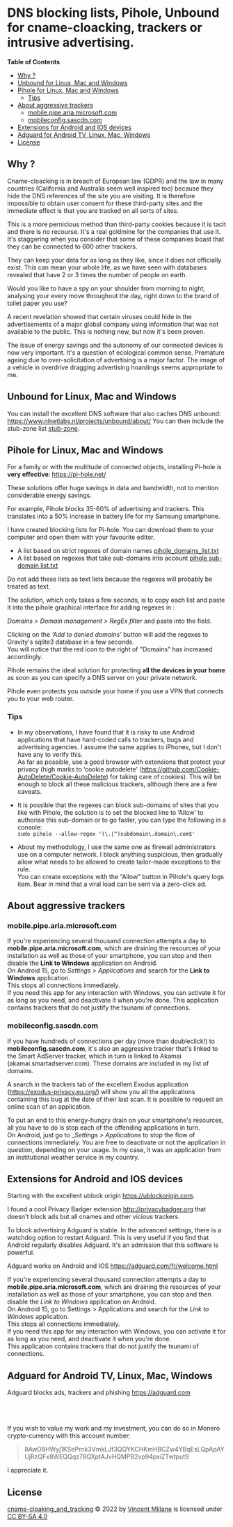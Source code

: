 # DNS blocking lists, Pihole, Unbound for cname-cloacking, trackers or intrusive advertising.

**Table of Contents**  

  - [Why ?](#why-)
  - [Unbound for Linux, Mac and Windows](#unbound-for-linux-mac-and-windows)
  - [Pihole for Linux, Mac and Windows](#pihole-for-linux-mac-and-windows)
    - [Tips](#tips)
  - [About aggressive trackers](#about-aggressive-trackers)
    - [mobile.pipe.aria.microsoft.com](#mobilepipeariamicrosoftcom)
    - [mobileconfig.sascdn.com](#mobileconfigsascdncom)
  - [Extensions for Android and IOS devices](#extensions-for-android-and-ios-devices)
  - [Adguard for Android TV, Linux, Mac, Windows](#adguard-for-android-tv-linux-mac-windows)
  - [License](#license)


## Why ?

Cname-cloacking is in breach of European law (GDPR) and the law in many countries (California and Australia seem well inspired too) because they hide the DNS references of the site you are visiting. It is therefore impossible to obtain user consent for these third-party sites and the immediate effect is that you are tracked on all sorts of sites.

This is a more pernicious method than third-party cookies because it is tacit and there is no recourse. It's a real goldmine for the companies that use it.
It's staggering when you consider that some of these companies boast that they can be connected to 600 other trackers.

They can keep your data for as long as they like, since it does not officially exist. This can mean your whole life, as we have seen with databases revealed that have 2 or 3 times the number of people on earth.

Would you like to have a spy on your shoulder from morning to night, analysing your every move throughout the day, right down to the brand of toilet paper you use?

A recent revelation showed that certain viruses could hide in the advertisements of a major global company using information that was not available to the public. This is nothing new, but now it's been proven.

The issue of energy savings and the autonomy of our connected devices is now very important. It's a question of ecological common sense. 
Premature ageing due to over-solicitation of advertising is a major factor. The image of a vehicle in overdrive dragging advertising hoardings seems appropriate to me.



## Unbound for Linux, Mac and Windows

You can install the excellent DNS software that also caches DNS unbound: https://www.nlnetlabs.nl/projects/unbound/about/
You can then include the stub-zone list [stub-zone](https://github.com/Vincent-Millane/cname-cloaking/blob/main/stub-zone).


## Pihole for Linux, Mac and Windows

For a family or with the multitude of connected objects, installing Pi-hole is **very effective**: https://pi-hole.net/

These solutions offer huge savings in data and bandwidth, not to mention considerable energy savings.

For example, Pihole blocks 35-60% of advertising and trackers. This translates into a 50% increase in battery life for my Samsung smartphone.

I have created blocking lists for Pi-hole. You can download them to your computer and open them with your favourite editor.

* A list based on strict regexes of domain names [pihole_domains_list.txt](https://github.com/Vincent-Millane/cname-cloaking/blob/main/pihole_domains_list.txt)
* A list based on regexes that take sub-domains into account [pihole sub-domain list.txt](https://github.com/Vincent-Millane/cname-cloaking/blob/main/pihole%20sub-domain%20list.txt)

Do not add these lists as text lists because the regexes will probably be treated as text.

The solution, which only takes a few seconds, is to copy each list and paste it into the pihole graphical interface for adding regexes in :

_Domains > Domain management > RegEx filter_
and paste into the field.

Clicking on the _‘Add to denied domains’_ button will add the regexes to Gravity's sqlite3 database in a few seconds.   
You will notice that the red icon to the right of "Domains" has increased accordingly.

Pihole remains the ideal solution for protecting **all the devices in your home** as soon as you can specify a DNS server on your private network. 

Pihole even protects you outside your home if you use a VPN that connects you to your web router.

### Tips

- In my observations, I have found that it is risky to use Android applications that have hard-coded calls to trackers, bugs and advertising agencies. I assume the same applies to iPhones, but I don't have any to verify this.  
As far as possible, use a good browser with extensions that protect your privacy (high marks to ‘cookie autodelete’ (https://github.com/Cookie-AutoDelete/Cookie-AutoDelete) for taking care of cookies). This will be enough to block all these malicious trackers, although there are a few caveats.

- It is possible that the regexes can block sub-domains of sites that you like with Pihole, the solution is to set the blocked line to ‘Allow’ to authorise this sub-domain or to go faster, you can type the following in a console:  
`sudo pihole --allow-regex '(\.|^)subdomain\.domain\.com$'`

- About my methodology, I use the same one as firewall administrators use on a computer network. 
I block anything suspicious, then gradually allow what needs to be allowed to create tailor-made exceptions to the rule.  
You can create exceptions with the “Allow” button in Pihole's query logs item.
Bear in mind that a viral load can be sent via a zero-click ad.

## About aggressive trackers ##

### mobile.pipe.aria.microsoft.com ###
If you're experiencing several thousand connection attempts a day to **mobile.pipe.aria.microsoft.com**, which are draining the resources of your installation as well as those of your smartphone, you can stop and then disable the **Link to Windows** application on Android.  
On Android 15, go to _Settings > Applications_ 
and search for the **Link to Windows** application.   
This stops all connections immediately.   
If you need this app for any interaction with Windows, you can activate it for as long as you need, and deactivate it when you're done. 
This application contains trackers that do not justify the tsunami of connections. 


### mobileconfig.sascdn.com ###
If you have hundreds of connections per day (more than doubleclick!) to **mobileconfig.sascdn.com**, it's also an aggressive tracker that's linked to the Smart AdServer tracker, which in turn is linked to Akamai (akamai.smartadserver.com). 
These domains are included in my list of domains. 

A search in the trackers tab of the excellent Exodus application (https://exodus-privacy.eu.org/) will show you all the applications containing this bug at the date of their last scan. It is possible to request an online scan of an application. 

To put an end to this energy-hungry drain on your smartphone's resources, all you have to do is stop each of the offending applications in turn.   
On Android, just go to __Settings > Applications_ 
to stop the flow of connections immediately. 
You are free to deactivate or not the application in question, depending on your usage.
In my case, it was an application from an institutional weather service in my country.



## Extensions for Android and IOS devices

Starting with the excellent ublock origin <https://ublockorigin.com>.

I found a cool Privacy Badger extension <http://privacybadger.org> that doesn't block ads but all cnames and other vicious trackers.

To block advertising Adguard is stable.
In the advanced settings, there is a watchdog option to restart Adguard. 
This is very useful if you find that Android regularly disables Adguard. It's an admission that this software is powerful.

Adguard works on Android and IOS <https://adguard.com/fr/welcome.html>

If you're experiencing several thousand connection attempts a day to **mobile.pipe.aria.microsoft.com**, which are draining the resources of your installation as well as those of your smartphone, you can stop and then disable the _Link to Windows_ application on Android.  
On Android 15, go to Settings > Applications 
and search for the _Link to Windows_ application.  
This stops all connections immediately.  
If you need this app for any interaction with Windows, you can activate it for as long as you need, and deactivate it when you're done.  
This application contains trackers that do not justify the tsunami of connections. 


## Adguard for Android TV, Linux, Mac, Windows

Adguard blocks ads, trackers and phishing 
<https://adguard.com>

\
\
\
If you wish to value my work and my investment, you can do so in Monero crypto-currency with this account number:

> 8AwD8HWyj1KSePrnk3VmkLJf3QQYKCHKmHBCZw4YBqEsLQpApAYUjRzQFx8WEQQqz78QXptAJvHQMPB2vp94pxiZTwtput9

I appreciate it.


## License


 <a href="https://github.com/Vincent-Millane/cname-cloaking_and_tracking">cname-cloaking_and_tracking</a> © 2022 by <a href="https://creativecommons.org">Vincent Millane</a> is licensed under <a href="https://creativecommons.org/licenses/by-sa/4.0/">CC BY-SA 4.0</a><img src="https://mirrors.creativecommons.org/presskit/icons/cc.svg" alt="" style="max-width: 1em;max-height:1em;margin-left: .2em;"><img src="https://mirrors.creativecommons.org/presskit/icons/by.svg" alt="" style="max-width: 1em;max-height:1em;margin-left: .2em;"><img src="https://mirrors.creativecommons.org/presskit/icons/sa.svg" alt="" style="max-width: 1em;max-height:1em;margin-left: .2em;">

